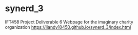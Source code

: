 # synerd_3
IFT458 Project Deliverable 6
Webpage for the imaginary charity organization
https://liandy10450.github.io/synerd_3/index.html
